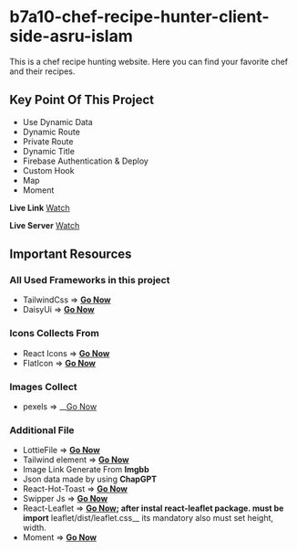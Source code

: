 # b7a10-chef-recipe-hunter-client-side-asru-islam

This is a chef recipe hunting website. Here you can find your favorite chef and their recipes.

## Key Point Of This Project

* Use Dynamic Data
* Dynamic Route
* Private Route
* Dynamic Title
* Firebase Authentication & Deploy
* Custom Hook
* Map
* Moment

__Live Link__ [Watch](https://chef-recipe-hunter-assignment.web.app/)

__Live Server__ [Watch](https://chef-recipe-hunting-server-assignment-asru-islam.vercel.app/)

## Important Resources

### All Used Frameworks in this project

* TailwindCss => __[Go Now](https://tailwindcss.com/docs/)__
* DaisyUi => __[Go Now](https://daisyui.com/components/)__

### Icons Collects From

* React Icons => __[Go Now](https://react-icons.github.io/react-icons)__
* FlatIcon => __[Go Now](https://www.flaticon.com/)__

### Images Collect

* pexels => __[Go Now](https://www.pexels.com/)

### Additional File

* LottieFile => __[Go Now](https://lottiefiles.com/)__
* Tailwind element => __[Go Now](https://tailwind-elements.com/docs/)__
* Image Link Generate From __Imgbb__
* Json data made by using __ChapGPT__
* React-Hot-Toast => __[Go Now](https://github.com/timolins/react-hot-toast)__
* Swipper Js => __[Go Now](https://swiperjs.com/)__
* React-Leaflet => __[Go Now](https://react-leaflet.js.org/);
after instal react-leaflet package. must be import__ leaflet/dist/leaflet.css__ its mandatory also must set height, width.
* Moment => __[Go Now](https://momentjs.com/)__
